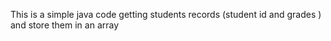 This is a simple java code getting students records (student id and grades ) and store them in an array
